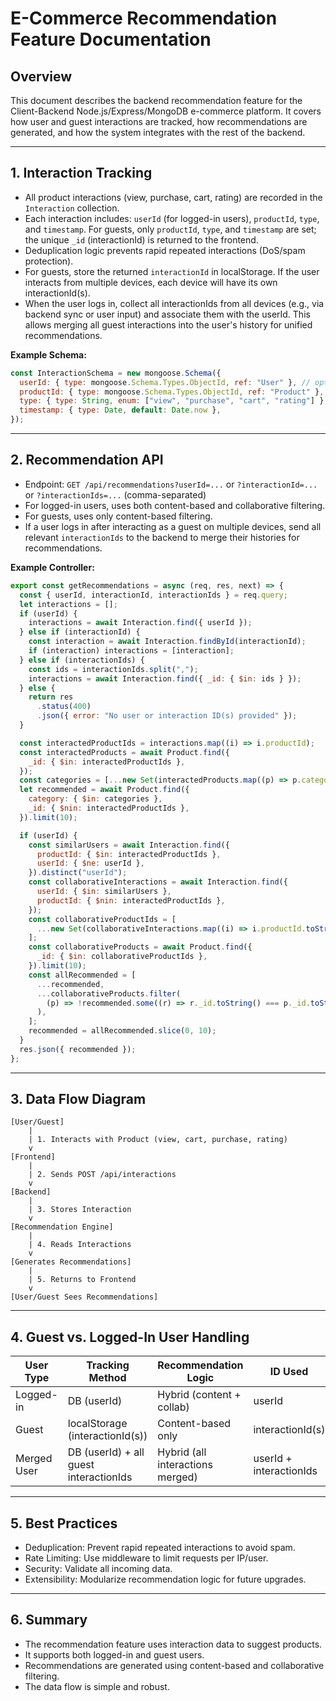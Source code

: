 # E-Commerce Recommendation Feature Documentation

## Overview

This document describes the backend recommendation feature for the Client-Backend Node.js/Express/MongoDB e-commerce platform. It covers how user and guest interactions are tracked, how recommendations are generated, and how the system integrates with the rest of the backend.

---

## 1. Interaction Tracking

- All product interactions (view, purchase, cart, rating) are recorded in the `Interaction` collection.
- Each interaction includes: `userId` (for logged-in users), `productId`, `type`, and `timestamp`. For guests, only `productId`, `type`, and `timestamp` are set; the unique `_id` (interactionId) is returned to the frontend.
- Deduplication logic prevents rapid repeated interactions (DoS/spam protection).
- For guests, store the returned `interactionId` in localStorage. If the user interacts from multiple devices, each device will have its own interactionId(s).
- When the user logs in, collect all interactionIds from all devices (e.g., via backend sync or user input) and associate them with the userId. This allows merging all guest interactions into the user's history for unified recommendations.

**Example Schema:**

```js
const InteractionSchema = new mongoose.Schema({
  userId: { type: mongoose.Schema.Types.ObjectId, ref: "User" }, // optional for guests
  productId: { type: mongoose.Schema.Types.ObjectId, ref: "Product" },
  type: { type: String, enum: ["view", "purchase", "cart", "rating"] },
  timestamp: { type: Date, default: Date.now },
});
```

---

## 2. Recommendation API

- Endpoint: `GET /api/recommendations?userId=...` or `?interactionId=...` or `?interactionIds=...` (comma-separated)
- For logged-in users, uses both content-based and collaborative filtering.
- For guests, uses only content-based filtering.
- If a user logs in after interacting as a guest on multiple devices, send all relevant `interactionIds` to the backend to merge their histories for recommendations.

**Example Controller:**

```js
export const getRecommendations = async (req, res, next) => {
  const { userId, interactionId, interactionIds } = req.query;
  let interactions = [];
  if (userId) {
    interactions = await Interaction.find({ userId });
  } else if (interactionId) {
    const interaction = await Interaction.findById(interactionId);
    if (interaction) interactions = [interaction];
  } else if (interactionIds) {
    const ids = interactionIds.split(",");
    interactions = await Interaction.find({ _id: { $in: ids } });
  } else {
    return res
      .status(400)
      .json({ error: "No user or interaction ID(s) provided" });
  }

  const interactedProductIds = interactions.map((i) => i.productId);
  const interactedProducts = await Product.find({
    _id: { $in: interactedProductIds },
  });
  const categories = [...new Set(interactedProducts.map((p) => p.category))];
  let recommended = await Product.find({
    category: { $in: categories },
    _id: { $nin: interactedProductIds },
  }).limit(10);

  if (userId) {
    const similarUsers = await Interaction.find({
      productId: { $in: interactedProductIds },
      userId: { $ne: userId },
    }).distinct("userId");
    const collaborativeInteractions = await Interaction.find({
      userId: { $in: similarUsers },
      productId: { $nin: interactedProductIds },
    });
    const collaborativeProductIds = [
      ...new Set(collaborativeInteractions.map((i) => i.productId.toString())),
    ];
    const collaborativeProducts = await Product.find({
      _id: { $in: collaborativeProductIds },
    }).limit(10);
    const allRecommended = [
      ...recommended,
      ...collaborativeProducts.filter(
        (p) => !recommended.some((r) => r._id.toString() === p._id.toString())
      ),
    ];
    recommended = allRecommended.slice(0, 10);
  }
  res.json({ recommended });
};
```

---

## 3. Data Flow Diagram

```
[User/Guest]
    |
    | 1. Interacts with Product (view, cart, purchase, rating)
    v
[Frontend]
    |
    | 2. Sends POST /api/interactions
    v
[Backend]
    |
    | 3. Stores Interaction
    v
[Recommendation Engine]
    |
    | 4. Reads Interactions
    v
[Generates Recommendations]
    |
    | 5. Returns to Frontend
    v
[User/Guest Sees Recommendations]
```

---

## 4. Guest vs. Logged-In User Handling

| User Type   | Tracking Method                        | Recommendation Logic             | ID Used                 |
| ----------- | -------------------------------------- | -------------------------------- | ----------------------- |
| Logged-in   | DB (userId)                            | Hybrid (content + collab)        | userId                  |
| Guest       | localStorage (interactionId(s))        | Content-based only               | interactionId(s)        |
| Merged User | DB (userId) + all guest interactionIds | Hybrid (all interactions merged) | userId + interactionIds |

---

## 5. Best Practices

- Deduplication: Prevent rapid repeated interactions to avoid spam.
- Rate Limiting: Use middleware to limit requests per IP/user.
- Security: Validate all incoming data.
- Extensibility: Modularize recommendation logic for future upgrades.

---

## 6. Summary

- The recommendation feature uses interaction data to suggest products.
- It supports both logged-in and guest users.
- Recommendations are generated using content-based and collaborative filtering.
- The data flow is simple and robust.
